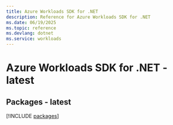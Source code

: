 ```yaml
---
title: Azure Workloads SDK for .NET
description: Reference for Azure Workloads SDK for .NET
ms.date: 06/19/2025
ms.topic: reference
ms.devlang: dotnet
ms.service: workloads
---
```

# Azure Workloads SDK for .NET - latest
## Packages - latest
[!INCLUDE [packages](workloads-index.md)]